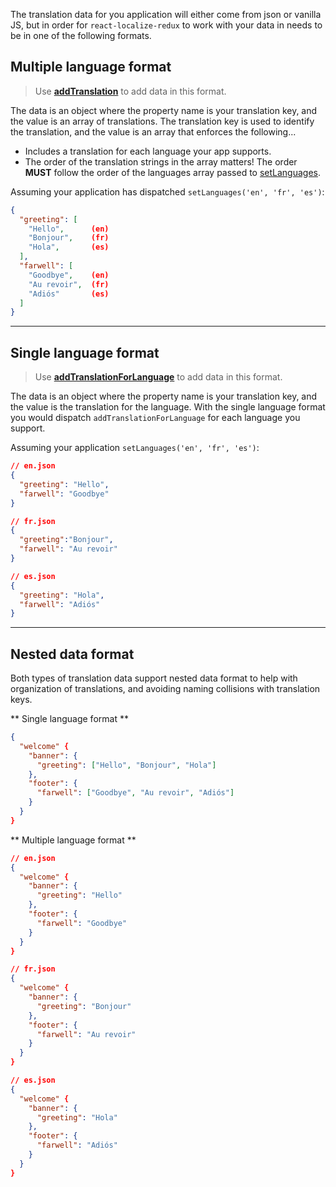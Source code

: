 The translation data for you application will either come from json or vanilla JS, but in order for `react-localize-redux` to work with your data in needs to be in one of the following formats.

## Multiple language format

> Use **[addTranslation](../api/action-creators#addtranslationdata)** to add data in this format.

The data is an object where the property name is your translation key, and the value is an array of translations. The translation key is used to identify the translation, and the value is an array that enforces the following...

* Includes a translation for each language your app supports.
* The order of the translation strings in the array matters! The order **MUST** follow the order of the languages array passed to [setLanguages]([addTranslationForLanguage](../api/action-creators#addtranslationforlanguagedata-language)).

Assuming your application has dispatched `setLanguages('en', 'fr', 'es')`:

```json
{
  "greeting": [
    "Hello",      (en)
    "Bonjour",    (fr)
    "Hola",       (es)
  ],
  "farwell": [
    "Goodbye",    (en)
    "Au revoir",  (fr)
    "Adiós"       (es)
  ]
}
```



---------------



## Single language format

> Use **[addTranslationForLanguage](../api/action-creators#addtranslationforlanguagedata-language)** to add data in this format.

The data is an object where the property name is your translation key, and the value is the translation for the language. With the single language format you would dispatch `addTranslationForLanguage` for each language you support.

Assuming your application `setLanguages('en', 'fr', 'es')`:

```json
// en.json
{
  "greeting": "Hello",
  "farwell": "Goodbye"
}

// fr.json
{
  "greeting":"Bonjour",
  "farwell": "Au revoir"
}

// es.json
{
  "greeting": "Hola",
  "farwell": "Adiós"
}
```



---------------



## Nested data format

Both types of translation data support nested data format to help with organization of translations, and avoiding naming collisions with translation keys.

** Single language format **

```json
{
  "welcome" {
    "banner": {
      "greeting": ["Hello", "Bonjour", "Hola"]
    },
    "footer": {
      "farwell": ["Goodbye", "Au revoir", "Adiós"]
    }
  }
}
```

** Multiple language format **

```json
// en.json
{
  "welcome" {
    "banner": {
      "greeting": "Hello"
    },
    "footer": {
      "farwell": "Goodbye"
    }
  }
}

// fr.json
{
  "welcome" {
    "banner": {
      "greeting": "Bonjour"
    },
    "footer": {
      "farwell": "Au revoir"
    }
  }
}

// es.json
{
  "welcome" {
    "banner": {
      "greeting": "Hola"
    },
    "footer": {
      "farwell": "Adiós"
    }
  }
}
```
